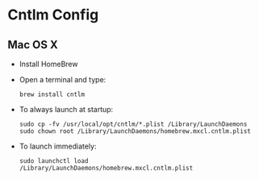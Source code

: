 # Cntlm Config

## Mac OS X

* Install HomeBrew
* Open a terminal and type:

   ```
   brew install cntlm
   ```

* To always launch at startup:

   ```
   sudo cp -fv /usr/local/opt/cntlm/*.plist /Library/LaunchDaemons
   sudo chown root /Library/LaunchDaemons/homebrew.mxcl.cntlm.plist
   ```

* To launch immediately:

   ```
   sudo launchctl load /Library/LaunchDaemons/homebrew.mxcl.cntlm.plist
   ```